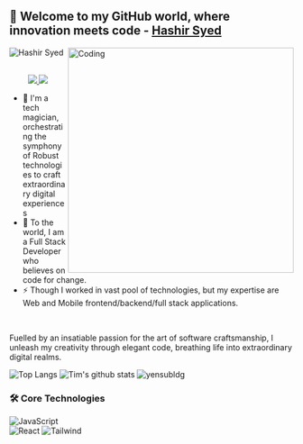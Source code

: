 ## 👋 Welcome to my GitHub world, where innovation meets code - [Hashir Syed](https://github.com/hashirsyed)


![Hashir Syed](https://readme-typing-svg.demolab.com/?font=Consolas&weight=600&pause=1000&color=F58A02&center=true&vCenter=true&width=435&lines=Frontend+Developer)
<img align="right" alt="Coding" width="400" src="https://cdn.dribbble.com/users/1162077/screenshots/3848914/programmer.gif">

<p align="center"><br/>
 <a href="https://www.linkedin.com/in/hashir-syed/">
  <img src="https://img.shields.io/badge/linkedin-Hashir%20Syed-blue?style=flat-square&logo=linkedin">
 </a>
 <a href="mailto:itshashirsyed@gmail.com">
  <img src="https://img.shields.io/badge/Email-itshashirsyed%40gmail.com-red?style=flat-square&logo=gmail&logoColor=white">
 </a>
</p>

- 🔭 I'm a tech magician, orchestrating the symphony of Robust technologies to craft extraordinary digital experiences
- 🌱 To the world, I am a Full Stack Developer who believes on code for change.
- ⚡ Though I worked in vast pool of technologies, but my expertise are Web and Mobile frontend/backend/full stack applications. 
<br>

Fuelled by an insatiable passion for the art of software craftsmanship, I unleash my creativity through elegant code, breathing life into extraordinary digital realms.
<br>
<!-- https://github.com/anuraghazra/github-readme-stats -->
![Top Langs](https://github-readme-stats.vercel.app/api/top-langs/?username=hashirsyed&theme=tokyonight&count_private=true&langs_count=8&layout=compact&hide=ASP.NET,ShaderLab,c,Jupyter%20Notebook,Ada)
![Tim's github stats](https://github-readme-stats.vercel.app/api/?username=hashirsyed&show_icons=true&theme=tokyonight&count_private=true&hide_rank=true&line_height=24) <!--&hide=contribs -->
<img src="https://github-readme-streak-stats.herokuapp.com/?user=hashirsyed&theme=react&hide_border=false" alt="yensubldg" />
<br>

### 🛠️ Core Technologies
<!-- https://github.com/simple-icons/simple-icons/blob/develop/slugs.md -->
![JavaScript](https://img.shields.io/badge/-JavaScript-black?style=flat-square&logo=javascript)  
![React](https://img.shields.io/badge/-React%20JS-black?style=flat-square&logo=react)
![Tailwind](https://img.shields.io/badge/-Tailwind%20CSS-black?style=flat-square&logo=tailwindcss)



<!--
**umairian/umairian** is a ✨ _special_ ✨ repository because its `README.md` (this file) appears on your GitHub profile.

Here are some ideas to get you started:

- 🔭 I’m currently working on ...
- 🌱 I’m currently learning ...
- 👯 I’m looking to collaborate on ...
- 🤔 I’m looking for help with ...
- 💬 Ask me about ...
- 📫 How to reach me: ...

